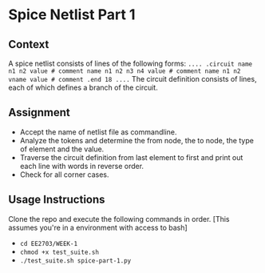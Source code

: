 # Spice Netlist Part 1
## Context
A spice netlist consists of lines of the following forms:
`
....
.circuit
name n1 n2 value # comment
name n1 n2 n3 n4 value # comment
name n1 n2 vname value # comment
.end
18
....
`
The circuit definition consists of lines, each of which defines a branch of the circuit.
## Assignment
- Accept the name of netlist file as commandline.
- Analyze the tokens and determine the from node, the to node, the type of element and
the value.
- Traverse the circuit definition from last element to first and print out each line with
words in reverse order.
- Check for all corner cases.
## Usage Instructions
Clone the repo and execute the following commands in order. [This assumes you're in a environment with access to bash]
- `cd EE2703/WEEK-1`
- `chmod +x test_suite.sh`
- `./test_suite.sh spice-part-1.py`

